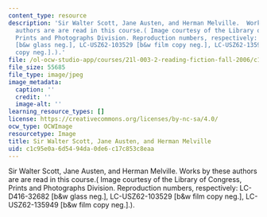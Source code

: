 ```yaml
---
content_type: resource
description: 'Sir Walter Scott, Jane Austen, and Herman Melville.  Works by these
  authors are are read in this course.( Image courtesy of the Library of Congress,
  Prints and Photographs Division. Reproduction numbers, respectively: LC-D416-32682
  [b&w glass neg.], LC-USZ62-103529 [b&w film copy neg.], LC-USZ62-135949 [b&w film
  copy neg.].).'
file: /ol-ocw-studio-app/courses/21l-003-2-reading-fiction-fall-2006/c1c95e0a6d5494da0de6c17c853c8eaa_chp_authors.jpg
file_size: 55685
file_type: image/jpeg
image_metadata:
  caption: ''
  credit: ''
  image-alt: ''
learning_resource_types: []
license: https://creativecommons.org/licenses/by-nc-sa/4.0/
ocw_type: OCWImage
resourcetype: Image
title: Sir Walter Scott, Jane Austen, and Herman Melville
uid: c1c95e0a-6d54-94da-0de6-c17c853c8eaa
---
```

Sir Walter Scott, Jane Austen, and Herman Melville.  Works by these authors are are read in this course.( Image courtesy of the Library of Congress, Prints and Photographs Division. Reproduction numbers, respectively: LC-D416-32682 [b&w glass neg.], LC-USZ62-103529 [b&w film copy neg.], LC-USZ62-135949 [b&w film copy neg.].).